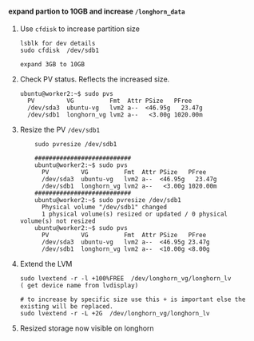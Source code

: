 
#### expand  partion to 10GB  and increase `/longhorn_data`

1. Use `cfdisk` to increase partition size

   ```
   lsblk for dev details
   sudo cfdisk  /dev/sdb1
   
   expand 3GB to 10GB
   ```

   

2. Check PV status. Reflects the increased size.

   ```
   ubuntu@worker2:~$ sudo pvs
     PV         VG          Fmt  Attr PSize   PFree
     /dev/sda3  ubuntu-vg   lvm2 a--  <46.95g   23.47g
     /dev/sdb1  longhorn_vg lvm2 a--   <3.00g 1020.00m
   ```

   

3. Resize the PV `/dev/sdb1`

   ```
       sudo pvresize /dev/sdb1
   
       ###########################
       ubuntu@worker2:~$ sudo pvs
         PV         VG          Fmt  Attr PSize   PFree
         /dev/sda3  ubuntu-vg   lvm2 a--  <46.95g   23.47g
         /dev/sdb1  longhorn_vg lvm2 a--   <3.00g 1020.00m
       ###########################
       ubuntu@worker2:~$ sudo pvresize /dev/sdb1
         Physical volume "/dev/sdb1" changed
         1 physical volume(s) resized or updated / 0 physical volume(s) not resized
       ubuntu@worker2:~$ sudo pvs
         PV         VG          Fmt  Attr PSize   PFree
         /dev/sda3  ubuntu-vg   lvm2 a--  <46.95g 23.47g
         /dev/sdb1  longhorn_vg lvm2 a--  <10.00g <8.00g
   
   ```

   

4. Extend the LVM

   ```
   sudo lvextend -r -l +100%FREE  /dev/longhorn_vg/longhorn_lv  
   ( get device name from lvdisplay)
   
   # to increase by specific size use this + is important else the existing will be replaced.
   sudo lvextend -r -L +2G  /dev/longhorn_vg/longhorn_lv 
   ```

   

5.   Resized storage now visible  on longhorn

